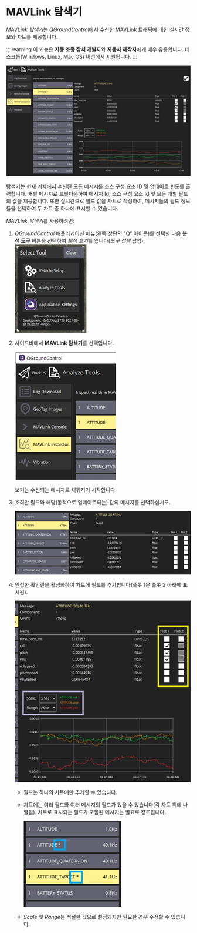 # MAVLink 탐색기

*MAVLink 탐색기*는 *QGroundControl*에서 수신한 MAVLink 트래픽에 대한 실시간 정보와 차트를 제공합니다.

::: warning
이 기능은 **자동 조종 장치 개발자**와 **자동차 제작자**에게 매우 유용합니다. 데스크톱(Windows, Linux, Mac OS) 버전에서 지원됩니다.
:::

![MAVLink 탐색기](../../../assets/analyze/mavlink_inspector/mavlink_inspector.jpg)

탐색기는 현재 기체에서 수신된 모든 메시지를 소스 구성 요소 ID 및 업데이트 빈도를 출력합니다. 개별 메시지로 드릴다운하여 메시지 Id, 소스 구성 요소 Id 및 모든 개별 필드의 값을 제공합니다. 또한 실시간으로 필드 값을 차트로 작성하여, 메시지들의 필드 정보들을 선택하여 두 차트 중 하나에 표시할 수 있습니다.

*MAVLink 탐색기*를 사용하려면:

1. _QGroundControl_ 애플리케이션 메뉴(왼쪽 상단의 "Q" 아이콘)를 선택한 다음 **분석 도구** 버튼을 선택하여 *분석 보기*를 엽니다(_도구 선택_ 팝업). ![분석 ](../../../assets/analyze/menu_analyze_tool.png)
1. 사이드바에서 **MAVLink 탐색기**를 선택합니다.

   ![MAVLink 탐색기 메뉴](../../../assets/analyze/mavlink_inspector/mavlink_inspector_menu.jpg)

   보기는 수신되는 메시지로 채워지기 시작합니다.

1. 조회할 필드와 해당(동적으로 업데이트되는) 값의 메시지를 선택하십시오.

   ![MAVLink 탐색기: 메시지 세부 정보](../../../assets/analyze/mavlink_inspector/mavlink_inspector_message_details.jpg)

1. 인접한 확인란을 활성화하여 차트에 필드를 추가합니다(플롯 1은 플롯 2 아래에 표시됨).

   ![MAVLink 턈색기: 차트 필드 세부 정보](../../../assets/analyze/mavlink_inspector/mavlink_inspector_plot1.jpg)

   - 필드는 하나의 차트에만 추가할 수 있습니다.
   - 차트에는 여러 필드와 여러 메시지의 필드가 있을 수 있습니다(각 차트 위에 나열됨). 차트로 표시되는 필드가 포함된 메시지는 별표로 강조됩니다.

     ![MAVLink 탐색기: 차트 필드 세부 정보](../../../assets/analyze/mavlink_inspector/mavlink_inspector_charted_messages.jpg)

   - _Scale_ 및 *Range*는 적절한 값으로 설정되지만 필요한 경우 수정할 수 있습니다.
